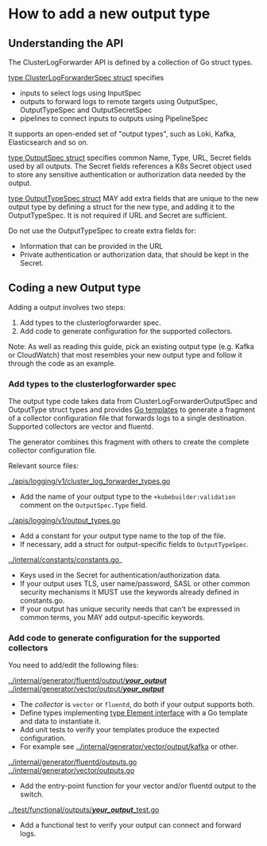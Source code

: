 # How to add a new output type

## Understanding the API

The ClusterLogForwarder API is defined by a collection of Go struct types.

[type ClusterLogForwarderSpec struct][cluster_log_forwarder] specifies
* inputs to select logs using InputSpec
* outputs to forward logs to remote targets using OutputSpec, OutputTypeSpec and OutputSecretSpec
* pipelines to connect inputs to outputs using PipelineSpec

It supports an open-ended set of "output types", such as Loki, Kafka, Elasticsearch and so on.

[type OutputSpec struct][cluster_log_forwarder] specifies common Name, Type, URL, Secret fields used by all outputs. The Secret fields references a K8s Secret object used to store any sensitive authentication or authorization data needed by the output.

[type OutputTypeSpec struct][output_types] MAY add extra fields that are unique to the new output type by defining a struct for the new type, and adding it to the OutputTypeSpec.
It is not required if URL and Secret are sufficient.

Do not use the OutputTypeSpec to create extra fields for:
* Information that can be provided in the URL
* Private authentication or authorization data, that should be kept in the Secret.

[apis]: ../apis/logging/v1
[cluster_log_forwarder]: ../apis/logging/v1/cluster_log_forwarder_types.go
[output_types]: ../apis/logging/v1/output_types.go

## Coding a new Output type

Adding a output involves two steps:
1. Add types to the clusterlogforwarder spec.
2. Add code to generate configuration for the supported collectors.

Note: As well as reading this guide, pick an existing output type (e.g. Kafka or CloudWatch) that most resembles your new output type and follow it through the code as an example.

### Add types to the clusterlogforwarder spec

The output type code takes data from ClusterLogForwarderOutputSpec and OutputType struct types and
provides [Go templates][template] to generate a fragment of a collector configuration file that
forwards logs to a single destination. Supported collectors are vector and fluentd.

The generator combines this fragment with others to create the complete collector configuration file.

Relevant source files:

[../apis/logging/v1/cluster_log_forwarder_types.go](../apis/logging/v1/cluster_log_forwarder_types.go)
* Add the name of your output type to the `+kubebuilder:validation` comment on the `OutputSpec.Type` field.

[../apis/logging/v1/output_types.go](../apis/logging/v1/output_types.go)
* Add a constant for your output type name to the top of the file.
* If necessary, add a struct for output-specific fields to `OutputTypeSpec`.

[../internal/constants/constants.go](../internal/constants/constants.go)_
* Keys used in the Secret for authentication/authorization data.
* If your output uses TLS, user name/password, SASL or other common security mechanisms it MUST use the keywords already defined in constants.go.
* If your output has unique security needs that can't be expressed in common terms, you MAY add output-specific keywords.

### Add code to generate configuration for the supported collectors

You need to add/edit the following files:

[../internal/generator/fluentd/output/***your_output***](../internal/generator/fluentd/output/) \
[../internal/generator/vector/output/***your_output***](../internal/generator/vector/output/)
* The *collector* is `vector` or `fluentd`, do both if your output supports both.
* Define types implementing [type Element interface][generator] with a Go template and data to instantiate it.
* Add unit tests to verify your templates produce the expected configuration.
* For example see [../internal/generator/vector/output/kafka](../internal/generator/vector/output/kafka) or other.

[../internal/generator/fluentd/outputs.go](../internal/generator/fluentd/outputs.go) \
[../internal/generator/vector/outputs.go](../internal/generator/vector/outputs.go)
* Add the entry-point function for your vector and/or fluentd output to the switch.

[../test/functional/outputs/***your_output***_test.go](../test/functional/outputs)
* Add a functional test to verify your output can connect and forward logs.

[generator]: /home/aconway/src/cluster-logging-operator/internal/generator/generator.go
[template]: https://pkg.go.dev/text/template
